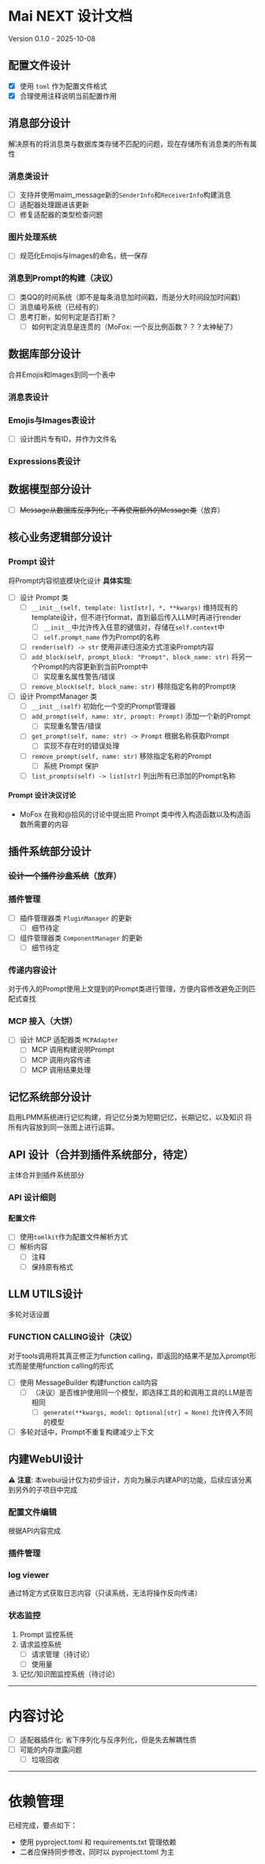 # Mai NEXT 设计文档
Version 0.1.0 - 2025-10-08

## 配置文件设计
- [x] 使用 `toml` 作为配置文件格式
- [x] 合理使用注释说明当前配置作用
## 消息部分设计
解决原有的将消息类与数据库类存储不匹配的问题，现在存储所有消息类的所有属性
### 消息类设计
- [ ] 支持并使用maim_message新的`SenderInfo`和`ReceiverInfo`构建消息
- [ ] 适配器处理跟进该更新
- [ ] 修复适配器的类型检查问题
### 图片处理系统
- [ ] 规范化Emojis与Images的命名，统一保存
### 消息到Prompt的构建（决议）
- [ ] 类QQ的时间系统（即不是每条消息加时间戳，而是分大时间段加时间戳）
- [ ] 消息编号系统（已经有的）
- [ ] 思考打断，如何判定是否打断？
    - [ ] 如何判定消息是连贯的（MoFox: 一个反比例函数？？？太神秘了）

## 数据库部分设计
合并Emojis和Images到同一个表中
### 消息表设计
### Emojis与Images表设计
- [ ] 设计图片专有ID，并作为文件名
### Expressions表设计

## 数据模型部分设计
- [ ] <del>Message从数据库反序列化，不再使用额外的Message类</del>（放弃）

## 核心业务逻辑部分设计
### Prompt 设计
将Prompt内容彻底模块化设计
**具体实现**:
- [ ] 设计 Prompt 类
    - [ ] `__init__(self, template: list[str], *, **kwargs)` 维持现有的template设计，但不进行format，直到最后传入LLM时再进行render
        - [ ] `__init__`中允许传入任意的键值对，存储在`self.context`中
        - [ ] `self.prompt_name` 作为Prompt的名称
    - [ ] `render(self) -> str` 使用非递归渲染方式渲染Prompt内容
    - [ ] `add_block(self, prompt_block: "Prompt", block_name: str)` 将另一个Prompt的内容更新到当前Prompt中
        - [ ] 实现重名属性警告/错误
    - [ ] `remove_block(self, block_name: str)` 移除指定名称的Prompt块
- [ ] 设计 PromptManager 类
    - [ ] `__init__(self)` 初始化一个空的Prompt管理器
    - [ ] `add_prompt(self, name: str, prompt: Prompt)` 添加一个新的Prompt
        - [ ] 实现重名警告/错误
    - [ ] `get_prompt(self, name: str) -> Prompt` 根据名称获取Prompt
        - [ ] 实现不存在时的错误处理
    - [ ] `remove_prompt(self, name: str)` 移除指定名称的Prompt
        - [ ] 系统 Prompt 保护
    - [ ] `list_prompts(self) -> list[str]` 列出所有已添加的Prompt名称

#### Prompt 设计决议讨论
- MoFox 在我和@拾风的讨论中提出把 Prompt 类中传入构造函数以及构造函数所需要的内容

## 插件系统部分设计
### <del>设计一个插件沙盒系统</del>（放弃）
### 插件管理
- [ ] 插件管理器类 `PluginManager` 的更新
    - [ ] 细节待定
- [ ] 组件管理器类 `ComponentManager` 的更新
    - [ ] 细节待定
### 传递内容设计
对于传入的Prompt使用上文提到的Prompt类进行管理，方便内容修改避免正则匹配式查找
### MCP 接入（大饼）
- [ ] 设计 MCP 适配器类 `MCPAdapter`
    - [ ] MCP 调用构建说明Prompt
    - [ ] MCP 调用内容传递
    - [ ] MCP 调用结果处理

## 记忆系统部分设计
启用LPMM系统进行记忆构建，将记忆分类为短期记忆，长期记忆，以及知识
将所有内容放到同一张图上进行运算。
## API 设计（合并到插件系统部分，待定）
主体合并到插件系统部分
### API 设计细则
#### 配置文件
- [ ] 使用`tomlkit`作为配置文件解析方式
- [ ] 解析内容
    - [ ] 注释
    - [ ] 保持原有格式

## LLM UTILS设计
多轮对话设置
### FUNCTION CALLING设计（决议）
对于tools调用将其真正修正为function calling，即返回的结果不是加入prompt形式而是使用function calling的形式
- [ ] 使用 MessageBuilder 构建function call内容
    - [ ] （决议）是否维护使用同一个模型，即选择工具的和调用工具的LLM是否相同
        - [ ] `generate(**kwargs, model: Optional[str] = None)` 允许传入不同的模型
- [ ] 多轮对话中，Prompt不重复构建减少上下文

## 内建WebUI设计
⚠️ **注意**: 本webui设计仅为初步设计，方向为展示内建API的功能，后续应该分离到另外的子项目中完成
### 配置文件编辑
根据API内容完成
### 插件管理
### log viewer
通过特定方式获取日志内容（只读系统，无法将操作反向传递）
### 状态监控
1. Prompt 监控系统
2. 请求监控系统
    - [ ] 请求管理（待讨论）
    - [ ] 使用量
3. 记忆/知识图监控系统（待讨论）

---

# 内容讨论
- [ ] 适配器插件化: 省下序列化与反序列化，但是失去解耦性质
- [ ] 可能的内存泄露问题
    - [ ] 垃圾回收

---

# 依赖管理
已经完成，要点如下：
- 使用 pyproject.toml 和 requirements.txt 管理依赖
- 二者应保持同步修改，同时以 pyproject.toml 为主